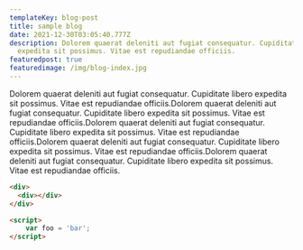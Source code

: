 ```yaml
---
templateKey: blog-post
title: sample blog
date: 2021-12-30T03:05:40.777Z
description: Dolorem quaerat deleniti aut fugiat consequatur. Cupiditate libero
  expedita sit possimus. Vitae est repudiandae officiis.
featuredpost: true
featuredimage: /img/blog-index.jpg
---
```

Dolorem quaerat deleniti aut fugiat consequatur. Cupiditate libero expedita sit possimus. Vitae est repudiandae officiis.Dolorem quaerat deleniti aut fugiat consequatur. Cupiditate libero expedita sit possimus. Vitae est repudiandae officiis.Dolorem quaerat deleniti aut fugiat consequatur. Cupiditate libero expedita sit possimus. Vitae est repudiandae officiis.Dolorem quaerat deleniti aut fugiat consequatur. Cupiditate libero expedita sit possimus. Vitae est repudiandae officiis.Dolorem quaerat deleniti aut fugiat consequatur. Cupiditate libero expedita sit possimus. Vitae est repudiandae officiis.

```html
<div>
  <div></div>
</div>

<script>
    var foo = 'bar';
</script>
```